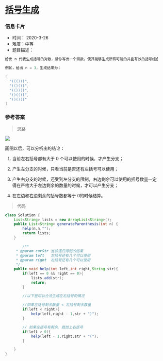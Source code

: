 # [括号生成](https://leetcode-cn.com/problems/generate-parentheses/)

### 信息卡片

- 时间： 2020-3-26
- 难度：中等
- 题目描述：

```java
给出 n 代表生成括号的对数，请你写出一个函数，使其能够生成所有可能的并且有效的括号组合。

例如，给出 n = 3，生成结果为：

[
  "((()))",
  "(()())",
  "(())()",
  "()(())",
  "()()()"
]
```



### 参考答案

> 思路

![](https://pic.leetcode-cn.com/7ec04f84e936e95782aba26c4663c5fe7aaf94a2a80986a97d81574467b0c513-LeetCode%20%E7%AC%AC%2022%20%E9%A2%98%EF%BC%9A%E2%80%9C%E6%8B%AC%E5%8F%B7%E7%94%9F%E5%87%BA%E2%80%9D%E9%A2%98%E8%A7%A3%E9%85%8D%E5%9B%BE.png)

画图以后，可以分析出的结论：

1. 当前左右括号都有大于 0 个可以使用的时候，才产生分支；
2. 产生左分支的时候，只看当前是否还有左括号可以使用；

3. 产生右分支的时候，还受到左分支的限制，右边剩余可以使用的括号数量一定得在严格大于左边剩余的数量的时候，才可以产生分支；

4. 在左边和右边剩余的括号数都等于 0的时候结算。



> 代码


```java
class Solution {
    List<String> lists = new ArrayList<String>();
    public List<String> generateParenthesis(int n) {
        help(n,n,"");
        return lists;
    }

        /**
     * @param curStr 当前递归得到的结果
     * @param left   左括号还有几个可以使用
     * @param right  右括号还有几个可以使用
     */
    public void help(int left,int right,String str){
        if(left == 0 && right == 0){
            lists.add(str);
            return;
        }

        //以下是可以合法生成左右括号的情况
        
        //如果左括号剩余数量 < 右括号剩余数量
        if(left < right){
            help(left,right - 1,str + ")");
        }

        // 如果左括号有剩余，就加上右括号
        if(left > 0){
            help(left - 1,right,str + "(");
        }

    }
}
```







